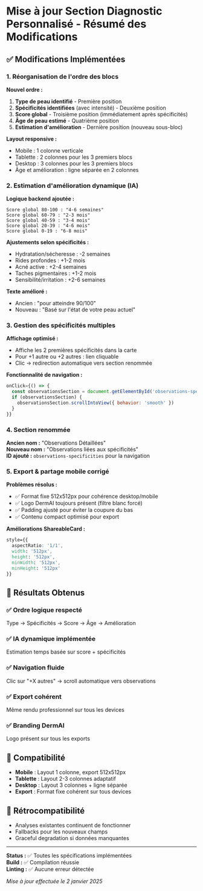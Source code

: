 # Mise à jour Section Diagnostic Personnalisé - Résumé des Modifications

## ✅ Modifications Implémentées

### 1. **Réorganisation de l'ordre des blocs**

**Nouvel ordre :**
1. **Type de peau identifié** - Première position
2. **Spécificités identifiées** (avec intensité) - Deuxième position  
3. **Score global** - Troisième position (immédiatement après spécificités)
4. **Âge de peau estimé** - Quatrième position
5. **Estimation d'amélioration** - Dernière position (nouveau sous-bloc)

**Layout responsive :**
- Mobile : 1 colonne verticale
- Tablette : 2 colonnes pour les 3 premiers blocs
- Desktop : 3 colonnes pour les 3 premiers blocs
- Âge et amélioration : ligne séparée en 2 colonnes

### 2. **Estimation d'amélioration dynamique (IA)**

**Logique backend ajoutée :**
```
Score global 80-100 : "4-6 semaines"
Score global 60-79 : "2-3 mois" 
Score global 40-59 : "3-4 mois"
Score global 20-39 : "4-6 mois"
Score global 0-19 : "6-8 mois"
```

**Ajustements selon spécificités :**
- Hydratation/sécheresse : -2 semaines
- Rides profondes : +1-2 mois
- Acné active : +2-4 semaines
- Taches pigmentaires : +1-2 mois
- Sensibilité/irritation : +2-6 semaines

**Texte amélioré :** 
- Ancien : "pour atteindre 90/100"
- Nouveau : "Basé sur l'état de votre peau actuel"

### 3. **Gestion des spécificités multiples**

**Affichage optimisé :**
- Affiche les 2 premières spécificités dans la carte
- Pour +1 autre ou +2 autres : lien cliquable
- Clic → redirection automatique vers section renommée

**Fonctionnalité de navigation :**
```javascript
onClick={() => {
  const observationsSection = document.getElementById('observations-specificities')
  if (observationsSection) {
    observationsSection.scrollIntoView({ behavior: 'smooth' })
  }
}}
```

### 4. **Section renommée**

**Ancien nom :** "Observations Détaillées"  
**Nouveau nom :** "Observations liées aux spécificités"  
**ID ajouté :** `observations-specificities` pour la navigation

### 5. **Export & partage mobile corrigé**

**Problèmes résolus :**
- ✅ Format fixe 512x512px pour cohérence desktop/mobile
- ✅ Logo DermAI toujours présent (filtre blanc forcé)
- ✅ Padding ajusté pour éviter la coupure du bas
- ✅ Contenu compact optimisé pour export

**Améliorations ShareableCard :**
```css
style={{ 
  aspectRatio: '1/1',
  width: '512px',
  height: '512px',
  minWidth: '512px',
  minHeight: '512px'
}}
```

## 🎯 **Résultats Obtenus**

### ✅ **Ordre logique respecté**
Type → Spécificités → Score → Âge → Amélioration

### ✅ **IA dynamique implémentée**
Estimation temps basée sur score + spécificités

### ✅ **Navigation fluide**
Clic sur "+X autres" → scroll automatique vers observations

### ✅ **Export cohérent**
Même rendu professionnel sur tous les devices

### ✅ **Branding DermAI**
Logo présent sur tous les exports

## 📱 **Compatibilité**

- **Mobile** : Layout 1 colonne, export 512x512px
- **Tablette** : Layout 2-3 colonnes adaptatif  
- **Desktop** : Layout 3 colonnes + ligne séparée
- **Export** : Format fixe cohérent sur tous devices

## 🔄 **Rétrocompatibilité**

- Analyses existantes continuent de fonctionner
- Fallbacks pour les nouveaux champs
- Graceful degradation si données manquantes

---

**Status :** ✅ Toutes les spécifications implémentées  
**Build :** ✅ Compilation réussie  
**Linting :** ✅ Aucune erreur détectée

*Mise à jour effectuée le 2 janvier 2025*
